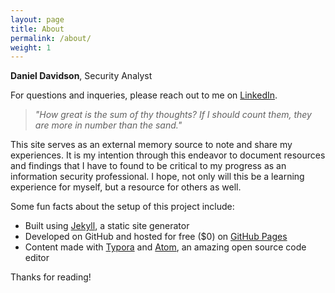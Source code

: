 ```yaml
---
layout: page
title: About
permalink: /about/
weight: 1
---
```


**Daniel Davidson**, Security Analyst

For questions and inqueries, please reach out to me on [LinkedIn](https://linkedin.com/in/danieldav).

> *"How great is the sum of thy thoughts? If I should count them, they are more in number than the sand."*

This site serves as an external memory source to note and share my experiences. It is my intention through this endeavor to document resources and findings that I have to found to be critical to my progress as an information security professional. I hope, not only will this be a learning experience for myself, but a resource for others as well.

<!--![](https://i.imgur.com/j2scMHA.png){: width="700"}-->

Some fun facts about the setup of this project include:

- Built using [Jekyll](https://jekyllrb.com), a static site generator
- Developed on GitHub and hosted for free ($0) on [GitHub Pages](https://pages.github.com)
- Content made with [Typora](https://typora.io/) and [Atom](https://atom.io), an amazing open source code editor

Thanks for reading!
